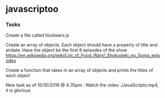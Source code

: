 # javascriptoo

### Tasks
Create a file called foodwars.js

Create an array of objects. Each object should have a property of title and airdate. Have the object be the first 8 episodes of the show https://en.wikipedia.org/wiki/List_of_Food_Wars!_Shokugeki_no_Soma_episodes

Create a function that takes in an array of objects and prints the titles of each object

New task as of 10/10/2019 @ 4:35pm :
Watch the video ./JavaScripto.mp4, it is glorious